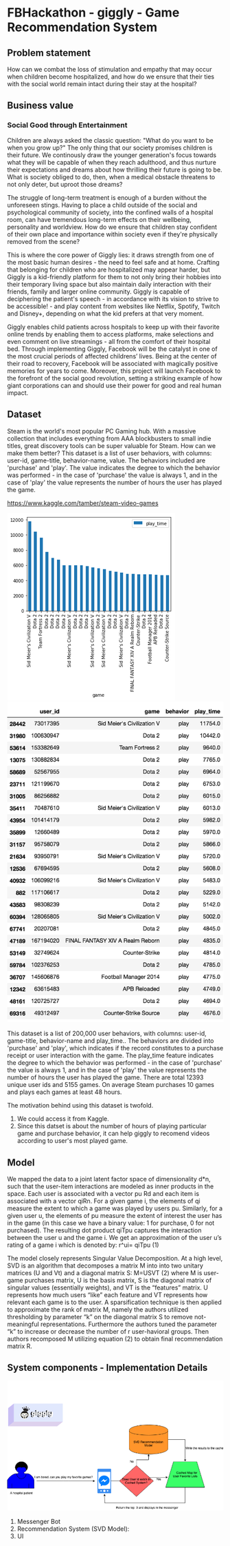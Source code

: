 # FBHackathon - giggly - Game Recommendation System

## Problem statement

How can we combat the loss of stimulation and empathy that may occur when children become hospitalized, and how do we ensure that their ties with the social world remain intact during their stay at the hospital?

## Business value 


 
### Social Good through Entertainment

Children are always asked the classic question: "What do you want to be when you grow up?" The only thing that our society promises children is their future. We continously draw the younger generation's focus towards what they will be capable of when they reach adulthood, and thus nurture their expectations and dreams about how thrilling their future is going to be. What is society obliged to do, then, when a medical obstacle threatens to not only deter, but uproot those dreams?

The struggle of long-term treatment is enough of a burden without the unforeseen stings. Having to place a child outside of the social and psychological community of society, into the confined walls of a hospital room, can have tremendous long-term effects on their wellbeing, personality and worldview. How do we ensure that children stay confident of their own place and importance within society even if they're physically removed from the scene?

This is where the core power of Giggly lies: it draws strength from one of the most basic human desires - the need to feel safe and at home. Crafting that belonging for children who are hospitalized may appear harder, but Giggly is a kid-friendly platform for them to not only bring their hobbies into their temporary living space but also maintain daily interaction with their friends, family and larger online community. Giggly is capable of deciphering the patient's speech - in accordance with its vision to strive to be accessible! - and play content from websites like Netflix, Spotify, Twitch and Disney+, depending on what the kid prefers at that very moment.

Giggly enables child patients across hospitals to keep up with their favorite online trends by enabling them to access platforms, make selections and even comment on live streamings - all from the comfort of their hospital bed. Through implementing Giggly, Facebook will be the catalyst in one of the most crucial periods of affected childrens’ lives. Being at the center of their road to recovery, Facebook will be associated with magically positive memories for years to come. Moreover, this project will launch Facebook to the forefront of the social good revolution, setting a striking example of how giant corporations can and should use their power for good and real human impact.

## Dataset

Steam is the world's most popular PC Gaming hub. With a massive collection that includes everything from AAA blockbusters to small indie titles, great discovery tools can be super valuable for Steam. How can we make them better? This dataset is a list of user behaviors, with columns: user-id, game-title, behavior-name, value. The behaviors included are 'purchase' and 'play'. The value indicates the degree to which the behavior was performed - in the case of 'purchase' the value is always 1, and in the case of 'play' the value represents the number of hours the user has played the game.

https://www.kaggle.com/tamber/steam-video-games

![A peek into the data](game_play.png)
![A peek into the data](data.png)

This dataset is a list of 200,000 user behaviors, with columns: user-id, game-title, behavior-name and play_time.. The behaviors are divided into 'purchase' and 'play', which indicates if the record constitutes to a purchase receipt or user interaction with the game. The play_time feature indicates the degree to which the behavior was performed - in the case of 'purchase' the value is always 1, and in the case of 'play' the value represents the number of hours the user has played the game. There are total 12393 unique user ids and 5155 games. On average Steam purchases 10 games and plays each games at least 48 hours.

The motivation behind using this dataset is twofold.

1. We could access it from Kaggle.
2. Since this datset is about the number of hours of playing particular game and purchase behavior, it can help giggly to recomend videos according to user's most played game.

## Model

We mapped the data to a joint latent factor space of dimensionality d*n, such that the user-item interactions are modeled as inner products in the space. Each user is associated with a vector pu Rd and each item is associated with a vector qiRn. For a given game i, the elements of qi measure the extent to which a game was played by users pu. Similarly, for a given user u, the elements of pu measure the extent of interest the user has in the game (in this case we have a binary value: 1 for purchase, 0 for not purchased). The resulting dot product qiTpu captures the interaction between the user u and the game i. We get an approximation of the user u’s rating of a game i which is denoted by: r^ui= qiTpu (1)

The model closely represents Singular Value Decomposition. At a high level, SVD is an algorithm that decomposes a matrix M into into two unitary matrices (U and Vt) and a diagonal matrix S: M=USVT (2) where M is user-game purchases matrix, U is the basis matrix, S is the diagonal matrix of singular values (essentially weights), and VT is the “features” matrix. U represents how much users “like” each feature and VT represents how relevant each game is to the user. A sparsification technique is then applied to approximate the rank of matrix M, namely the authors utilized thresholding by parameter “k” on the diagonal matrix S to remove not-meaningful representations. Furthermore the authors tuned the parameter “k” to increase or decrease the number of r user-havioral groups. Then authors recomposed M utilizing equation (2) to obtain final recommendation matrix R.

## System components - Implementation Details
![Technical Architecture Diagram](FBHackathon.png)


1. Messenger Bot
2. Recommendation System (SVD Model): 
3. UI
